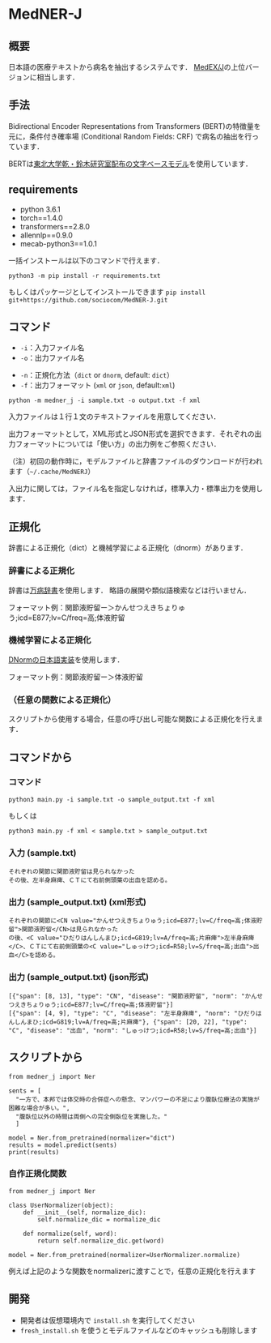 # MedNER-J
## 概要
<!-- 日本語の病名抽出器である[MedEX/J](http://sociocom.jp/~data/2017-MEDEX/index.html)の最新バージョンです． -->

日本語の医療テキストから病名を抽出するシステムです．
[MedEX/J](http://sociocom.jp/~data/2017-MEDEX/index.html)の上位バージョンに相当します．

## 手法
Bidirectional Encoder Representations from Transformers (BERT)の特徴量を元に，条件付き確率場 (Conditional Random Fields: CRF) で病名の抽出を行っています．

BERTは[東北大学乾・鈴木研究室配布の文字ベースモデル](https://www.nlp.ecei.tohoku.ac.jp/news-release/3284/)を使用しています．

## requirements
- python 3.6.1
- torch==1.4.0
- transformers==2.8.0
- allennlp==0.9.0
- mecab-python3==1.0.1

一括インストールは以下のコマンドで行えます．

`python3 -m pip install -r requirements.txt`

もしくはパッケージとしてインストールできます
```pip install git+https://github.com/sociocom/MedNER-J.git```

<!-- ## データ
- 学習済みモデルファイル
- 病名正規化用辞書ファイル

のダウンロードが必要です．以下のコマンドでダウンロードを行えます．

`sh download_data.sh` -->

## コマンド
- `-i`：入力ファイル名
- `-o`：出力ファイル名
<!-- - -m：モデル（default: BERT） -->
- `-n`：正規化方法（`dict` or `dnorm`, default: `dict`）
- `-f`：出力フォーマット (`xml` or `json`, default:`xml`)

```
python -m medner_j -i sample.txt -o output.txt -f xml
```

入力ファイルは１行１文のテキストファイルを用意してください．

出力フォーマットとして，XML形式とJSON形式を選択できます．それぞれの出力フォーマットについては「使い方」の出力例をご参照ください．

（注）初回の動作時に，モデルファイルと辞書ファイルのダウンロードが行われます（`~/.cache/MedNERJ`）

入出力に関しては，ファイル名を指定しなければ，標準入力・標準出力を使用します．

## 正規化
辞書による正規化（dict）と機械学習による正規化（dnorm）があります．

### 辞書による正規化
辞書は[万病辞書](http://sociocom.jp/~data/2018-manbyo/index.html)を使用します．
略語の展開や類似語検索などは行いません．

フォーマット例：関節液貯留ー＞かんせつえきちょりゅう;icd=E877;lv=C/freq=高;体液貯留

### 機械学習による正規化
[DNormの日本語実装](https://github.com/sociocom/DNorm-J)を使用します．

フォーマット例：関節液貯留ー＞体液貯留

### （任意の関数による正規化）
スクリプトから使用する場合，任意の呼び出し可能な関数による正規化を行えます．


## コマンドから
### コマンド
`python3 main.py -i sample.txt -o sample_output.txt -f xml`

もしくは

`python3 main.py -f xml < sample.txt > sample_output.txt`

### 入力 (sample.txt)
```
それぞれの関節に関節液貯留は見られなかった
その後、左半身麻痺、ＣＴにて右前側頭葉の出血を認める。
```


### 出力 (sample_output.txt) (xml形式)
```
それぞれの関節に<CN value="かんせつえきちょりゅう;icd=E877;lv=C/freq=高;体液貯留">関節液貯留</CN>は見られなかった
の後、<C value="ひだりはんしんまひ;icd=G819;lv=A/freq=高;片麻痺">左半身麻痺</C>、ＣＴにて右前側頭葉の<C value="しゅっけつ;icd=R58;lv=S/freq=高;出血">出血</C>を認める。
```

### 出力 (sample_output.txt) (json形式)
```
[{"span": [8, 13], "type": "CN", "disease": "関節液貯留", "norm": "かんせつえきちょりゅう;icd=E877;lv=C/freq=高;体液貯留"}]
[{"span": [4, 9], "type": "C", "disease": "左半身麻痺", "norm": "ひだりはんしんまひ;icd=G819;lv=A/freq=高;片麻痺"}, {"span": [20, 22], "type": "C", "disease": "出血", "norm": "しゅっけつ;icd=R58;lv=S/freq=高;出血"}]
```

## スクリプトから
```
from medner_j import Ner

sents = [
  "一方で、本邦では体交時の合併症への懸念、マンパワーの不足により腹臥位療法の実施が困難な場合が多い。",
  "腹臥位以外の時間は両側への完全側臥位を実施した。"
  ]

model = Ner.from_pretrained(normalizer="dict")
results = model.predict(sents)
print(results)
```

### 自作正規化関数
```
from medner_j import Ner

class UserNormalizer(object):
    def __init__(self, normalize_dic):
        self.normalize_dic = normalize_dic
    
    def normalize(self, word):
        return self.normalize_dic.get(word)
   
model = Ner.from_pretrained(normalizer=UserNormalizer.normalize)
```

例えば上記のような関数をnormalizerに渡すことで，任意の正規化を行えます


## 開発

- 開発者は仮想環境内で `install.sh` を実行してください
- `fresh_install.sh` を使うとモデルファイルなどのキャッシュも削除します
